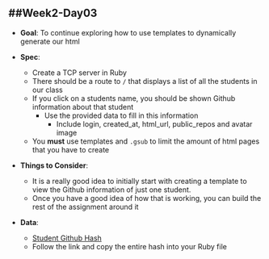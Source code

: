 ##Week2-Day03
---
- **Goal**: To continue exploring how to use templates to dynamically generate our html
- **Spec**:
  - Create a TCP server in Ruby
  - There should be a route to `/` that displays a list of all the students in our class
  - If you click on a students name, you should be shown Github information about that student
    - Use the provided data to fill in this information
      - Include login, created_at, html_url, public_repos and avatar image
  - You **must** use templates and `.gsub` to limit the amount of html pages that you have to create

- **Things to Consider**:
  - It is a really good idea to initially start with creating a template to view the Github information of just one student.
  - Once you have a good idea of how that is working, you can build the rest of the assignment around it
- **Data**:
  - [Student Github Hash](https://gist.github.com/jkonowitch/67d63351948f838b089d)
  - Follow the link and copy the entire hash into your Ruby file
